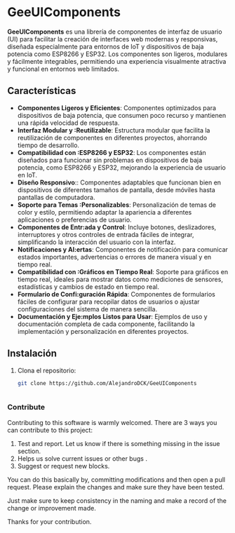 # GeeUIComponents

**GeeUIComponents** es una librería de componentes de interfaz de usuario (UI) para facilitar la creación de interfaces web modernas y responsivas, diseñada especialmente para entornos de IoT y dispositivos de baja potencia como ESP8266 y ESP32. Los componentes son ligeros, modulares y fácilmente integrables, permitiendo una experiencia visualmente atractiva y funcional en entornos web limitados.

## Características

- **Componentes Ligeros y Eficientes**: Componentes optimizados para dispositivos de baja potencia, que consumen poco recurso y mantienen una rápida velocidad de respuesta.
- **Interfaz Modular y :Reutilizable**: Estructura modular que facilita la reutilización de componentes en diferentes proyectos, ahorrando tiempo de desarrollo.
- **Compatibilidad con :ESP8266 y ESP32**: Los componentes están diseñados para funcionar sin problemas en dispositivos de baja potencia, como ESP8266 y ESP32, mejorando la experiencia de usuario en IoT.
- **Diseño Responsivo**:: Componentes adaptables que funcionan bien en dispositivos de diferentes tamaños de pantalla, desde móviles hasta pantallas de computadora.
- **Soporte para Temas :Personalizables**: Personalización de temas de color y estilo, permitiendo adaptar la apariencia a diferentes aplicaciones o preferencias de usuario.
- **Componentes de Entr:ada y Control**: Incluye botones, deslizadores, interruptores y otros controles de entrada fáciles de integrar, simplificando la interacción del usuario con la interfaz.
- **Notificaciones y Al:ertas**: Componentes de notificación para comunicar estados importantes, advertencias o errores de manera visual y en tiempo real.
- **Compatibilidad con :Gráficos en Tiempo Real**: Soporte para gráficos en tiempo real, ideales para mostrar datos como mediciones de sensores, estadísticas y cambios de estado en tiempo real.
- **Formulario de Confi:guración Rápida**: Componentes de formularios fáciles de configurar para recopilar datos de usuarios o ajustar configuraciones del sistema de manera sencilla.
- **Documentación y Eje:mplos Listos para Usar**: Ejemplos de uso y documentación completa de cada componente, facilitando la implementación y personalización en diferentes proyectos.

## Instalación

1. Clona el repositorio:
   ```bash
   git clone https://github.com/AlejandroDCK/GeeUIComponents



### Contribute

Contributing to this software is warmly welcomed. There are 3 ways you can contribute to this project:

1. Test and report. Let us know if there is something missing in the issue section.
2. Helps us solve current issues or other bugs .
3. Suggest or request new blocks.

You can do this basically by, committing modifications and then open a pull request. Please explain the changes and make sure they have been tested.

Just make sure to keep consistency in the naming and make a record of the change or improvement made.

 Thanks for your contribution.
